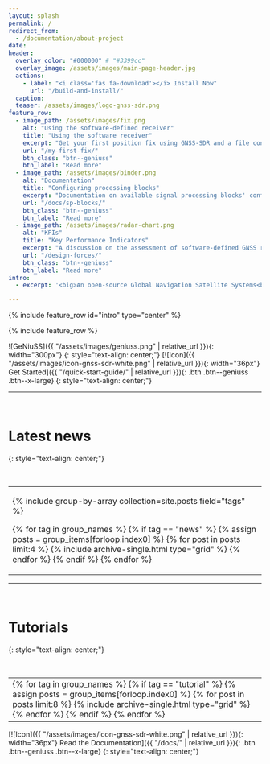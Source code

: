 ```yaml
---
layout: splash
permalink: /
redirect_from:
  - /documentation/about-project
date:
header:
  overlay_color: "#000000" # "#3399cc"
  overlay_image: /assets/images/main-page-header.jpg
  actions:
    - label: "<i class='fas fa-download'></i> Install Now"
      url: "/build-and-install/"
  caption:
  teaser: /assets/images/logo-gnss-sdr.png
feature_row:
  - image_path: /assets/images/fix.png
    alt: "Using the software-defined receiver"
    title: "Using the software receiver"
    excerpt: "Get your first position fix using GNSS-SDR and a file containing raw signal samples."
    url: "/my-first-fix/"
    btn_class: "btn--geniuss"
    btn_label: "Read more"
  - image_path: /assets/images/binder.png
    alt: "Documentation"
    title: "Configuring processing blocks"
    excerpt: "Documentation on available signal processing blocks' configuration options."
    url: "/docs/sp-blocks/"
    btn_class: "btn--geniuss"
    btn_label: "Read more"
  - image_path: /assets/images/radar-chart.png
    alt: "KPIs"
    title: "Key Performance Indicators"
    excerpt: "A discussion on the assessment of software-defined GNSS receivers."
    url: "/design-forces/"
    btn_class: "btn--geniuss"
    btn_label: "Read more"
intro:
  - excerpt: '<big>An open-source Global Navigation Satellite Systems<br />software-defined receiver.</big><br /> <small>Current release: [v0.0.19](https://github.com/gnss-sdr/gnss-sdr/releases/tag/v0.0.19)</small> <br /><br /> {::nomarkdown} <iframe style="display: inline-block;" src="https://ghbtns.com/github-btn.html?user=gnss-sdr&repo=gnss-sdr&type=watch&count=true&size=large&v=2" frameborder="0" scrolling="0" width="160" height="30" title="Watch counter"></iframe> <iframe style="display: inline-block;" src="https://ghbtns.com/github-btn.html?user=gnss-sdr&repo=gnss-sdr&type=star&count=true&size=large" frameborder="0" scrolling="0" width="160" height="30" title="Star counter"></iframe> <iframe style="display: inline-block;" src="https://ghbtns.com/github-btn.html?user=gnss-sdr&repo=gnss-sdr&type=fork&count=true&size=large" frameborder="0" scrolling="0" width="158" height="30" title="Fork counter"></iframe>{:/nomarkdown}'

---
```


{% include feature_row id="intro" type="center" %}

{% include feature_row %}

![GeNiuSS]({{ "/assets/images/geniuss.png" | relative_url }}){: width="300px"}
{: style="text-align: center;"}
[![Icon]({{ "/assets/images/icon-gnss-sdr-white.png" | relative_url }}){: width="36px"} Get Started]({{ "/quick-start-guide/" | relative_url }}){: .btn .btn--geniuss .btn--x-large}
{: style="text-align: center;"}

---

<p>&nbsp;</p>

# Latest news
{: style="text-align: center;"}

<p>&nbsp;</p>

<table> <tr> <td class="gridtable">
<div class="grid__wrapper">

{% include group-by-array collection=site.posts field="tags" %}

{% for tag in group_names %}
  {% if tag == "news" %}
    {% assign posts = group_items[forloop.index0] %}
    {% for post in posts limit:4 %}
      {% include archive-single.html type="grid" %}
    {% endfor %}
  {% endif %}
{% endfor %}

</div>
</td></tr></table>


---

<p>&nbsp;</p>

# Tutorials
{: style="text-align: center;"}

<p>&nbsp;</p>

<table> <tr> <td class="gridtable">
<div class="grid__wrapper">
{% for tag in group_names %}
  {% if tag == "tutorial" %}
    {% assign posts = group_items[forloop.index0] %}
    {% for post in posts limit:8 %}
      {% include archive-single.html type="grid" %}
    {% endfor %}
  {% endif %}
{% endfor %}
</div>
</td></tr></table>


[![Icon]({{ "/assets/images/icon-gnss-sdr-white.png" | relative_url }}){: width="36px"} Read the Documentation]({{ "/docs/" | relative_url }}){: .btn .btn--geniuss .btn--x-large}
{: style="text-align: center;"}

<link rel="prerender" href="{{ "/quick-start-guide/" | relative_url }}" />
<link rel="prerender" href="{{ "/docs/" | relative_url }}" />
<link rel="prerender" href="{{ "/build-and-install/" | relative_url }}" />
<link rel="prerender" href="{{ "/my-first-fix/" | relative_url }}" />
<link rel="prerender" href="{{ "/docs/sp-blocks/" | relative_url }}" />
<link rel="prerender" href="{{ "/design-forces/" | relative_url }}" />
<link rel="prerender" href="{{ "/docs/tutorials/gnss-signals/" | relative_url }}" />
